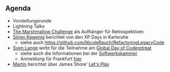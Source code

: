 ## Agenda

* Vorstellungsrunde
* Lightning Talks
 * [The Marshmallow Challenge](http://marshmallowchallenge.com/) als Aufhänger für Retrospektiven
 * [Sören Kewenig](http://www.softwerkskammer.org/members/Strikey) berichtet von den XP Days in Karlsruhe
   * siehe auch https://github.com/NicoleRauch/RefactoringLegacyCode
 * [Sven Lange](http://www.softwerkskammer.org/members/Sven) wirbt für die Teilnahme am [Global Day of Coderetreat](http://gdcr.coderetreat.org/) 
   * siehe auch die Informationen bei der [Softwerkskammer](http://www.softwerkskammer.org/activities/gdcr)
   * Anmeldung für Frankfurt [hier](http://www.softwerkskammer.org/activities/global-day-of-code-retreat-frankfurt-2013)
 * [Martin](http://www.softwerkskammer.org/members/magicmonty) berichtet über James Shore' [Let's Play](http://www.jamesshore.com/Blog/Lets-Play/)